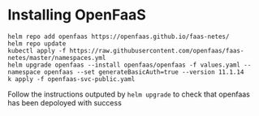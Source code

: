# Installing OpenFaaS
```
helm repo add openfaas https://openfaas.github.io/faas-netes/
helm repo update
kubectl apply -f https://raw.githubusercontent.com/openfaas/faas-netes/master/namespaces.yml
helm upgrade openfaas --install openfaas/openfaas -f values.yaml --namespace openfaas --set generateBasicAuth=true --version 11.1.14
k apply -f openfaas-svc-public.yaml
```
Follow the instructions outputed by `helm upgrade` to check that openfaas has been depoloyed with success
